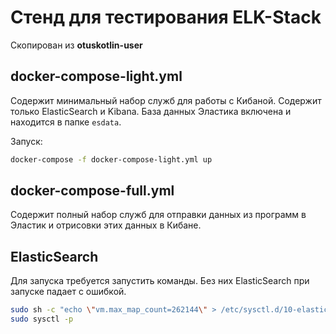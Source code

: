 # Стенд для тестирования ELK-Stack
Скопирован из **otuskotlin-user**

## docker-compose-light.yml

Содержит минимальный набор служб для работы с Кибаной. Содержит только ElasticSearch и Kibana.
База данных Эластика включена и находится в папке `esdata`.

Запуск:
```bash
docker-compose -f docker-compose-light.yml up
```

## docker-compose-full.yml

Содержит полный набор служб для отправки данных из программ в Эластик и отрисовки этих данных в
Кибане.

## ElasticSearch

Для запуска требуется запустить команды. Без них ElasticSearch при запуске падает
с ошибкой.
```bash
sudo sh -c "echo \"vm.max_map_count=262144\" > /etc/sysctl.d/10-elasticsearch.conf"
sudo sysctl -p
```
